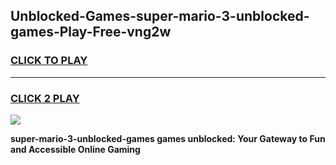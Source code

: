 
## Unblocked-Games-super-mario-3-unblocked-games-Play-Free-vng2w
<h3>
<a href="https://premium76.site?title=super-mario-3-unblocked-games&ref=18A">CLICK TO PLAY</a></h3>
<hr>

<h3>
<a href="https://premium76.site?title=super-mario-3-unblocked-games&ref=18A">CLICK 2 PLAY</a>
  
</h3>

<a href="https://premium76.site?title=super-mario-3-unblocked-games&ref=18A"><img src="https://clearcache.store/games.png"></a>


**super-mario-3-unblocked-games games unblocked: Your Gateway to Fun and Accessible Online Gaming**

